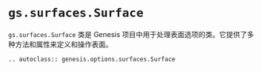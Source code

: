# `gs.surfaces.Surface`

`gs.surfaces.Surface` 类是 Genesis 项目中用于处理表面选项的类。它提供了多种方法和属性来定义和操作表面。

```{eval-rst}  
.. autoclass:: genesis.options.surfaces.Surface
```
